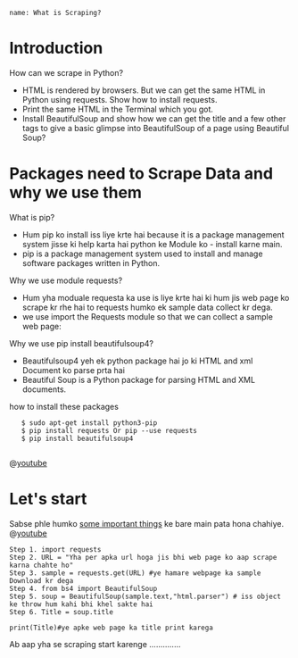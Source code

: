 ```ngMeta
name: What is Scraping?
```

# Introduction

How can we scrape in Python?
- HTML is rendered by browsers. But we can get the same HTML in Python using requests. Show how to install requests.
- Print the same HTML in the Terminal which you got.
- Install BeautifulSoup and show how we can get the title and a few other tags to give a basic glimpse into BeautifulSoup of a page using Beautiful Soup?

# Packages need to Scrape Data and why we use them
What is pip?
- Hum pip ko install iss liye krte hai because it is a package management system jisse ki help karta hai python ke Module ko - install karne main.
- pip is a package management system used to install and manage software packages written in Python.

Why we use module requests?
- Hum yha moduale requesta ka use is liye krte hai ki hum jis web page ko scrape kr rhe hai to requests humko ek sample data collect kr dega.
- we use import the Requests module so that we can collect a sample web page:

Why we use pip install beautifulsoup4?
- Beautifulsoup4 yeh ek python package hai jo ki HTML and xml Document ko parse prta hai
- Beautiful Soup is a Python package for parsing HTML and XML documents.

how to install these packages
```
   $ sudo apt-get install python3-pip
   $ pip install requests Or pip --use requests
   $ pip install beautifulsoup4
   
```

@[youtube](https://www.youtube.com/watch?v=c7rnimpwF8o)

# Let's start
Sabse phle humko [some important things](https://www.pythonforbeginners.com/beautifulsoup/beautifulsoup-4-python) ke bare main pata hona chahiye.
 @[youtube](https://www.youtube.com/watch?v=jAQEPbo0oEQ)
 
```
Step 1. import requests
Step 2. URL = "Yha per apka url hoga jis bhi web page ko aap scrape karna chahte ho"
Step 3. sample = requests.get(URL) #ye hamare webpage ka sample Download kr dega
Step 4. from bs4 import BeautifulSoup
Step 5. soup = BeautifulSoup(sample.text,"html.parser") # iss object ke throw hum kahi bhi khel sakte hai
Step 6. Title = soup.title

print(Title)#ye apke web page ka title print karega
```
Ab aap yha se scraping start karenge ..............


